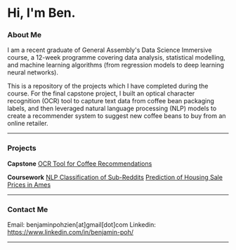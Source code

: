 # Hi, I'm Ben.

### About Me

I am a recent graduate of General Assembly's Data Science Immersive course, a 12-week programme covering data analysis, statistical modelling, and machine learning algorithms (from regression models to deep learning neural networks).

This is a repository of the projects which I have completed during the course. For the final capstone project, I built an optical character recognition (OCR) tool to capture text data from coffee bean packaging labels, and then leveraged natural language processing (NLP) models to create a recommender system to suggest new coffee beans to buy from an online retailer.

---

### Projects

**Capstone**
[OCR Tool for Coffee Recommendations](https://github.com/benpoh90/Projects/tree/master/Capstone%20-%20OCR%20Tool%20for%20Coffee%20Recommendations/final)

**Coursework**
[NLP Classification of Sub-Reddits](https://github.com/benpoh90/Projects/tree/master/NLP%20Classification%20of%20Sub-Reddits)
[Prediction of Housing Sale Prices in Ames](https://github.com/benpoh90/Projects/tree/master/Prediction%20of%20Housing%20Sale%20Prices)

---

### Contact Me

Email: benjaminpohzien[at]gmail[dot]com
Linkedin: https://www.linkedin.com/in/benjamin-poh/

---

